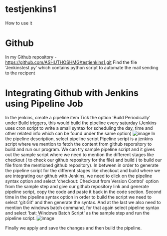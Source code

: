 # testjenkins1
How to use it 
# Github
In my Github repository - https://github.com/ASHUTHOSHMG/testjenkins1.git
Find the file 'Jenkinstest.py' which contains python script to automate the mail sending to the recipent
# Integrating Github with Jenkins using Pipeline Job
In the jenkins, create a pipeline item
Tick the option 'Build Periodically' under Build triggers, this would build the pipeline every saturday (Jenkins uses cron script to write a small syntax for scheduling the day, time and other related info which can be found under the same option)
![image](https://user-images.githubusercontent.com/65459598/192903291-103b0568-cea3-47b5-9b3f-f34b35cb3a7b.png)
In the pipeline description, select pipeline script
Pipeline script is a jenkins script where we mention to fetch the content from github reporsitory to build and run our program.
We can try sample pipeline script and it gives out the sample script where we need to mention the different stages like checkout ( to check our github repository for the file) and build ( to build our file from the mentioned github repository).
In between in order to generate the pipeline script for the different stages like checkout and build where we are integrating our github with Jenkins, we need to click on the pipeline syntax option and select 'checkout: Checkout from Version Control' option from the sample step and give our github repository link and generate pipeline script, copy the code and paste it back in the code section.
Second time in the pipeline syntax option in order to build the script we need to select 'git:Git' and then generate the syntax.
And at the last we also need to mention the windows batch command, for that again select pipeline syntax and select 'bat: Windows Batch Script' as the sample step and run the pipeline script.
![image](https://user-images.githubusercontent.com/65459598/192905037-0255f846-098d-4fe5-86ed-df24bda993e9.png)

Finally we apply and save the changes and then build the pipeline.
